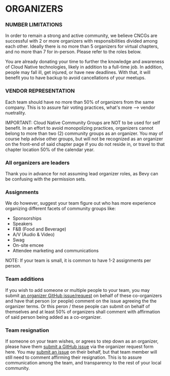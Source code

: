 # ORGANIZERS

### NUMBER LIMITATIONS
In order to remain a strong and active community, we believe CNCGs are successful with 2 or more organizers with responsibilities
divided among each other. Ideally there is no more than 5 organizers for virtual chapters, and no more than 7 for in-person. Please refer to the roles below.

You are already donating your time to further the knowledge and awareness of Cloud Native technologies, likely in addition to a full-time job. In addition, people may fall ill, get injured, or have new deadlines. With that, it will benefit you to have backup to avoid cancellations of your meetups.

### VENDOR REPRESENTATION
Each team should have no more than 50% of organizers from the same company. This is to assure fair voting practices, what's more --> vendor nuetrality.

IMPORTANT: Cloud Native Community Groups are NOT to be used for self benefit. In an effort to avoid monopolizing practices, organizers cannot belong to more than two (2) community groups as an organizer. You may of course help advise other groups, but will not be recognized as an organizer on the front-end of said chapter page if you do not reside in, or travel to that chapter location 50% of the calendar year.

### All organizers are leaders
Thank you in advance for not assuming lead organizer roles, as Bevy can be confusing with the permission sets.

### Assignments
We do however, suggest your team figure out who has more experience organizing different facets of community groups like:
* Sponsorships
* Speakers
* F&B (Food and Beverage)
* A/V (Audio & Video)
* Swag
* On-site emcee
* Attendee marketing and communications

NOTE: If your team is small, it is common to have 1-2 assignments per person.

### Team additions

If you wish to add someone or multiple people to your team, you may submit [an organizer GitHub issue/request](https://github.com/cncf/communitygroups/issues) on behalf of these co-organizers and have that person (or people) comment on the issue agreeing the the organizer terms. Or this peron / these people can submit on behalf of themselves and at least 50% of organizers shall comment with affirmation of said person being added as a co-organizer.

### Team resignation

If someone on your team wishes, or agrees to step down as an organizer, please have them [submit a GitHub issue](https://github.com/cncf/communitygroups/issues) via the organizer request form here. You may [submit an issue](https://github.com/cncf/communitygroups/issues) on their behalf, but that team member will still need to comment affirming their resignation. This is to assure communication among the team, and transparency to the rest of your local community.
